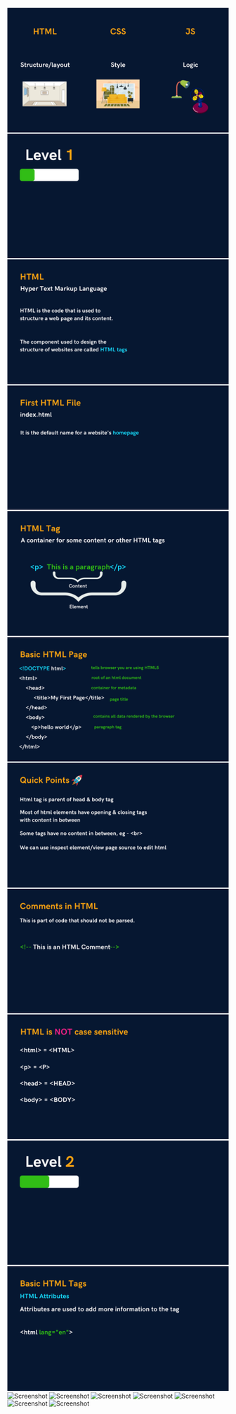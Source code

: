 ![Screenshot](https://github.com/Subham-Maity/HTML-Tutorial/blob/master/1.%20Images(ignore)/1.jpg)
![Screenshot](https://github.com/Subham-Maity/HTML-Tutorial/blob/master/1.%20Images(ignore)/2.jpg)
![Screenshot](https://github.com/Subham-Maity/HTML-Tutorial/blob/master/1.%20Images(ignore)/3.jpg)
![Screenshot](https://github.com/Subham-Maity/HTML-Tutorial/blob/master/1.%20Images(ignore)/4.jpg)
![Screenshot](https://github.com/Subham-Maity/HTML-Tutorial/blob/master/1.%20Images(ignore)/5.jpg)
![Screenshot](https://github.com/Subham-Maity/HTML-Tutorial/blob/master/1.%20Images(ignore)/6.jpg)
![Screenshot](https://github.com/Subham-Maity/HTML-Tutorial/blob/master/1.%20Images(ignore)/7.jpg)
![Screenshot](https://github.com/Subham-Maity/HTML-Tutorial/blob/master/1.%20Images(ignore)/8.jpg)
![Screenshot](https://github.com/Subham-Maity/HTML-Tutorial/blob/master/1.%20Images(ignore)/9.jpg)
![Screenshot](https://github.com/Subham-Maity/HTML-Tutorial/blob/master/1.%20Images(ignore)/10.jpg)
![Screenshot](https://github.com/Subham-Maity/HTML-Tutorial/blob/master/1.%20Images(ignore)/11.jpg)
![Screenshot](https://github.com/Subham-Maity/HTML-Tutorial-for-Beginners/blob/master/1.%20Images(ignore)/12.jpg)
![Screenshot](https://github.com/Subham-Maity/HTML-Tutorial-for-Beginners/blob/master/1.%20Images(ignore)/13.jpg)
![Screenshot](https://github.com/Subham-Maity/HTML-Tutorial-for-Beginners/blob/master/1.%20Images(ignore)/14.jpg)
![Screenshot](https://github.com/Subham-Maity/HTML-Tutorial-for-Beginners/blob/master/1.%20Images(ignore)/15.jpg)
![Screenshot](https://github.com/Subham-Maity/HTML-Tutorial-for-Beginners/blob/master/1.%20Images(ignore)/16.jpg)
![Screenshot](https://github.com/Subham-Maity/HTML-Tutorial-for-Beginners/blob/master/1.%20Images(ignore)/17.jpg)
![Screenshot](https://github.com/Subham-Maity/HTML-Tutorial-for-Beginners/blob/master/1.%20Images(ignore)/18.jpg)